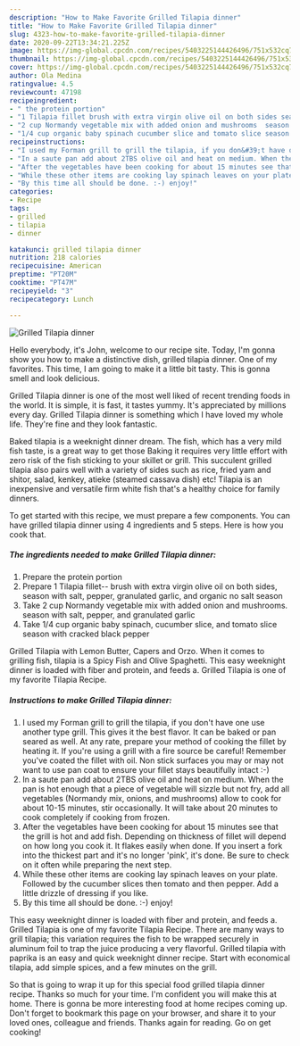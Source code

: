 ```yaml
---
description: "How to Make Favorite Grilled Tilapia dinner"
title: "How to Make Favorite Grilled Tilapia dinner"
slug: 4323-how-to-make-favorite-grilled-tilapia-dinner
date: 2020-09-22T13:34:21.225Z
image: https://img-global.cpcdn.com/recipes/5403225144426496/751x532cq70/grilled-tilapia-dinner-recipe-main-photo.jpg
thumbnail: https://img-global.cpcdn.com/recipes/5403225144426496/751x532cq70/grilled-tilapia-dinner-recipe-main-photo.jpg
cover: https://img-global.cpcdn.com/recipes/5403225144426496/751x532cq70/grilled-tilapia-dinner-recipe-main-photo.jpg
author: Ola Medina
ratingvalue: 4.5
reviewcount: 47198
recipeingredient:
- " the protein portion"
- "1 Tilapia fillet brush with extra virgin olive oil on both sides season with salt pepper granulated garlic and organic no salt season"
- "2 cup Normandy vegetable mix with added onion and mushrooms  season with salt pepper and granulated garlic"
- "1/4 cup organic baby spinach cucumber slice and tomato slice season with cracked black pepper"
recipeinstructions:
- "I used my Forman grill to grill the tilapia, if you don&#39;t have one use another type grill. This gives it the best flavor. It can be baked or pan seared as well. At any rate, prepare your method of cooking the fillet by heating it. If you&#39;re using a grill with a fire source be careful! Remember you&#39;ve coated the fillet with oil. Non stick surfaces you may or may not want to use pan coat to ensure your fillet stays beautifully intact :-)"
- "In a saute pan add about 2TBS olive oil and heat on medium. When the pan is hot enough that a piece of vegetable will sizzle but not fry, add all vegetables (Normandy mix, onions, and mushrooms) allow to cook for about 10-15 minutes, stir occasionally. It will take about 20 minutes to cook completely if cooking from frozen."
- "After the vegetables have been cooking for about 15 minutes see that the grill is hot and add fish. Depending on thickness of fillet will depend on how long you cook it. It flakes easily when done. If you insert a fork into the thickest part and it&#39;s no longer &#39;pink&#39;, it&#39;s done. Be sure to check on it often while preparing the next step."
- "While these other items are cooking lay spinach leaves on your plate. Followed by the cucumber slices then tomato and then pepper. Add a little drizzle of dressing if you like."
- "By this time all should be done. :-) enjoy!"
categories:
- Recipe
tags:
- grilled
- tilapia
- dinner

katakunci: grilled tilapia dinner 
nutrition: 218 calories
recipecuisine: American
preptime: "PT20M"
cooktime: "PT47M"
recipeyield: "3"
recipecategory: Lunch

---
```



![Grilled Tilapia dinner](https://img-global.cpcdn.com/recipes/5403225144426496/751x532cq70/grilled-tilapia-dinner-recipe-main-photo.jpg)

Hello everybody, it's John, welcome to our recipe site. Today, I'm gonna show you how to make a distinctive dish, grilled tilapia dinner. One of my favorites. This time, I am going to make it a little bit tasty. This is gonna smell and look delicious.

Grilled Tilapia dinner is one of the most well liked of recent trending foods in the world. It is simple, it is fast, it tastes yummy. It's appreciated by millions every day. Grilled Tilapia dinner is something which I have loved my whole life. They're fine and they look fantastic.

Baked tilapia is a weeknight dinner dream. The fish, which has a very mild fish taste, is a great way to get those Baking it requires very little effort with zero risk of the fish sticking to your skillet or grill. This succulent grilled tilapia also pairs well with a variety of sides such as rice, fried yam and shitor, salad, kenkey, atieke (steamed cassava dish) etc! Tilapia is an inexpensive and versatile firm white fish that&#39;s a healthy choice for family dinners.


To get started with this recipe, we must prepare a few components. You can have grilled tilapia dinner using 4 ingredients and 5 steps. Here is how you cook that.

<!--inarticleads1-->

##### The ingredients needed to make Grilled Tilapia dinner:

1. Prepare  the protein portion
1. Prepare 1 Tilapia fillet-- brush with extra virgin olive oil on both sides, season with salt, pepper, granulated garlic, and organic no salt season
1. Take 2 cup Normandy vegetable mix with added onion and mushrooms.  season with salt, pepper, and granulated garlic
1. Take 1/4 cup organic baby spinach, cucumber slice, and tomato slice season with cracked black pepper


Grilled Tilapia with Lemon Butter, Capers and Orzo. When it comes to grilling fish, tilapia is a Spicy Fish and Olive Spaghetti. This easy weeknight dinner is loaded with fiber and protein, and feeds a. Grilled Tilapia is one of my favorite Tilapia Recipe. 

<!--inarticleads2-->

##### Instructions to make Grilled Tilapia dinner:

1. I used my Forman grill to grill the tilapia, if you don&#39;t have one use another type grill. This gives it the best flavor. It can be baked or pan seared as well. At any rate, prepare your method of cooking the fillet by heating it. If you&#39;re using a grill with a fire source be careful! Remember you&#39;ve coated the fillet with oil. Non stick surfaces you may or may not want to use pan coat to ensure your fillet stays beautifully intact :-)
1. In a saute pan add about 2TBS olive oil and heat on medium. When the pan is hot enough that a piece of vegetable will sizzle but not fry, add all vegetables (Normandy mix, onions, and mushrooms) allow to cook for about 10-15 minutes, stir occasionally. It will take about 20 minutes to cook completely if cooking from frozen.
1. After the vegetables have been cooking for about 15 minutes see that the grill is hot and add fish. Depending on thickness of fillet will depend on how long you cook it. It flakes easily when done. If you insert a fork into the thickest part and it&#39;s no longer &#39;pink&#39;, it&#39;s done. Be sure to check on it often while preparing the next step.
1. While these other items are cooking lay spinach leaves on your plate. Followed by the cucumber slices then tomato and then pepper. Add a little drizzle of dressing if you like.
1. By this time all should be done. :-) enjoy!


This easy weeknight dinner is loaded with fiber and protein, and feeds a. Grilled Tilapia is one of my favorite Tilapia Recipe. There are many ways to grill tilapia; this variation requires the fish to be wrapped securely in aluminum foil to trap the juice producing a very flavorful. Grilled tilapia with paprika is an easy and quick weeknight dinner recipe. Start with economical tilapia, add simple spices, and a few minutes on the grill. 

So that is going to wrap it up for this special food grilled tilapia dinner recipe. Thanks so much for your time. I'm confident you will make this at home. There is gonna be more interesting food at home recipes coming up. Don't forget to bookmark this page on your browser, and share it to your loved ones, colleague and friends. Thanks again for reading. Go on get cooking!
